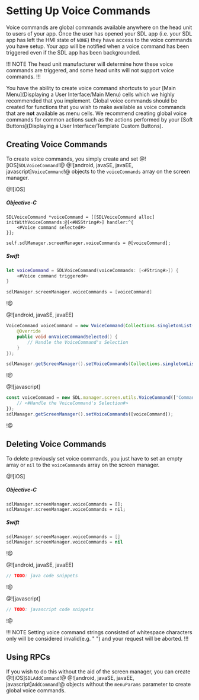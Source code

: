 # Setting Up Voice Commands
Voice commands are global commands available anywhere on the head unit to users of your app. Once the user has opened your SDL app (i.e. your SDL app has left the HMI state of `NONE`) they have access to the voice commands you have setup. Your app will be notified when a voice command has been triggered even if the SDL app has been backgrounded.

!!! NOTE
The head unit manufacturer will determine how these voice commands are triggered, and some head units will not support voice commands.
!!!

You have the ability to create voice command shortcuts to your [Main Menu](Displaying a User Interface/Main Menu) cells which we highly recommended that you implement. Global voice commands should be created for functions that you wish to make available as voice commands that are **not** available as menu cells. We recommend creating global voice commands for common actions such as the actions performed by your [Soft Buttons](Displaying a User Interface/Template Custom Buttons).


## Creating Voice Commands
To create voice commands, you simply create and set @![iOS]`SDLVoiceCommand`!@ @![android, javaSE, javaEE, javascript]`VoiceCommand`!@ objects to the `voiceCommands` array on the screen manager.

@![iOS]
##### Objective-C
```objc
SDLVoiceCommand *voiceCommand = [[SDLVoiceCommand alloc] initWithVoiceCommands:@[<#NSString#>] handler:^{
    <#Voice command selected#>
}];

self.sdlManager.screenManager.voiceCommands = @[voiceCommand];
```

##### Swift
```swift
let voiceCommand = SDLVoiceCommand(voiceCommands: [<#String#>]) {
    <#Voice command triggered#>
}

sdlManager.screenManager.voiceCommands = [voiceCommand]
```
!@

@![android, javaSE, javaEE]
```java
VoiceCommand voiceCommand = new VoiceCommand(Collections.singletonList("Command One"), new VoiceCommandSelectionListener() {
    @Override
    public void onVoiceCommandSelected() {
        // Handle the VoiceCommand's Selection
    }
});

sdlManager.getScreenManager().setVoiceCommands(Collections.singletonList(voiceCommand));
```
!@

@![javascript]
```js
const voiceCommand = new SDL.manager.screen.utils.VoiceCommand(['Command One'], function () {
    // <#Handle the VoiceCommand's Selection#>
});
sdlManager.getScreenManager().setVoiceCommands([voiceCommand]);
```
!@

## Deleting Voice Commands
To delete previously set voice commands, you just have to set an empty array or `nil` to the `voiceCommands` array on the screen manager.

@![iOS]
##### Objective-C
```objc
sdlManager.screenManager.voiceCommands = [];
sdlManager.screenManager.voiceCommands = nil;
```

##### Swift
```swift
sdlManager.screenManager.voiceCommands = []
sdlManager.screenManager.voiceCommands = nil
```
!@

@![android, javaSE, javaEE]
```java
// TODO: java code snippets
```
!@

@![javascript]
```js
// TODO: javascript code snippets
```
!@

!!! NOTE
Setting voice command strings consisted of whitespace characters only will be considered invalid(e.g.  " ") and your request will be aborted.
!!!

## Using RPCs
If you wish to do this without the aid of the screen manager, you can create @![iOS]`SDLAddCommand`!@ @![android, javaSE, javaEE, javascript]`AddCommand`!@ objects without the `menuParams` parameter to create global voice commands.
